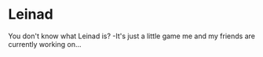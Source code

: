 # Leinad
You don't know what Leinad is? -It's just a little game me and my friends are currently working on...
